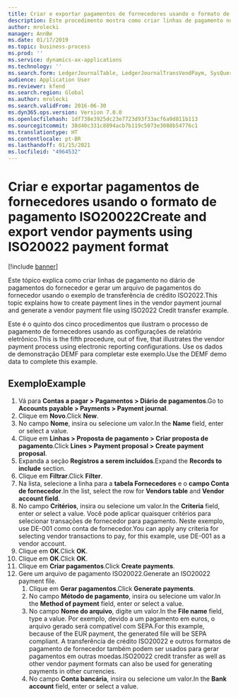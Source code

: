 ```yaml
---
title: Criar e exportar pagamentos de fornecedores usando o formato de pagamento ISO20022
description: Este procedimento mostra como criar linhas de pagamento no diário de pagamentos do fornecedor e gerar um arquivo de pagamento de fornecedor usando o exemplo de Transferência de Crédito ISO2022.
author: mrolecki
manager: AnnBe
ms.date: 01/17/2019
ms.topic: business-process
ms.prod: ''
ms.service: dynamics-ax-applications
ms.technology: ''
ms.search.form: LedgerJournalTable, LedgerJournalTransVendPaym, SysQueryForm, VendPaymProposalEdit, BankAccountTableLookUp
audience: Application User
ms.reviewer: kfend
ms.search.region: Global
ms.author: mrolecki
ms.search.validFrom: 2016-06-30
ms.dyn365.ops.version: Version 7.0.0
ms.openlocfilehash: 1df738e3925dc23e7723d93f33acf6a9d811b113
ms.sourcegitcommit: 38d40c331c8894acb7b119c5073e3088b54776c1
ms.translationtype: HT
ms.contentlocale: pt-BR
ms.lasthandoff: 01/15/2021
ms.locfileid: "4964532"
---
```

# <a name="create-and-export-vendor-payments-using-iso20022-payment-format"></a><span data-ttu-id="9f09f-103">Criar e exportar pagamentos de fornecedores usando o formato de pagamento ISO20022</span><span class="sxs-lookup"><span data-stu-id="9f09f-103">Create and export vendor payments using ISO20022 payment format</span></span>

[!include [banner](../../includes/banner.md)]

<span data-ttu-id="9f09f-104">Este tópico explica como criar linhas de pagamento no diário de pagamentos do fornecedor e gerar um arquivo de pagamentos do fornecedor usando o exemplo de transferência de crédito ISO2022.</span><span class="sxs-lookup"><span data-stu-id="9f09f-104">This topic explains how to create payment lines in the vendor payment journal and generate a vendor payment file using ISO2022 Credit transfer example.</span></span>

<span data-ttu-id="9f09f-105">Este é o quinto dos cinco procedimentos que ilustram o processo de pagamento de fornecedores usando as configurações de relatório eletrônico.</span><span class="sxs-lookup"><span data-stu-id="9f09f-105">This is the fifth procedure, out of five, that illustrates the vendor payment process using electronic reporting configurations.</span></span> <span data-ttu-id="9f09f-106">Use os dados de demonstração DEMF para completar este exemplo.</span><span class="sxs-lookup"><span data-stu-id="9f09f-106">Use the DEMF demo data to complete this example.</span></span>

## <a name="example"></a><span data-ttu-id="9f09f-107">Exemplo</span><span class="sxs-lookup"><span data-stu-id="9f09f-107">Example</span></span>

1.    <span data-ttu-id="9f09f-108">Vá para **Contas a pagar > Pagamentos > Diário de pagamentos**.</span><span class="sxs-lookup"><span data-stu-id="9f09f-108">Go to **Accounts payable > Payments > Payment journal**.</span></span>
2.    <span data-ttu-id="9f09f-109">Clique em **Novo**.</span><span class="sxs-lookup"><span data-stu-id="9f09f-109">Click **New**.</span></span>
3.    <span data-ttu-id="9f09f-110">No campo **Nome**, insira ou selecione um valor.</span><span class="sxs-lookup"><span data-stu-id="9f09f-110">In the **Name** field, enter or select a value.</span></span>
4.    <span data-ttu-id="9f09f-111">Clique em **Linhas > Proposta de pagamento > Criar proposta de pagamento**.</span><span class="sxs-lookup"><span data-stu-id="9f09f-111">Click **Lines > Payment proposal > Create payment proposal**.</span></span>
5.    <span data-ttu-id="9f09f-112">Expanda a seção **Registros a serem incluídos**.</span><span class="sxs-lookup"><span data-stu-id="9f09f-112">Expand the **Records to include** section.</span></span>
6.    <span data-ttu-id="9f09f-113">Clique em **Filtrar**.</span><span class="sxs-lookup"><span data-stu-id="9f09f-113">Click **Filter**.</span></span>
7.    <span data-ttu-id="9f09f-114">Na lista, selecione a linha para a **tabela Fornecedores** e o **campo Conta de fornecedor**.</span><span class="sxs-lookup"><span data-stu-id="9f09f-114">In the list, select the row for **Vendors table** and **Vendor account field**.</span></span>
8.    <span data-ttu-id="9f09f-115">No campo **Critérios**, insira ou selecione um valor.</span><span class="sxs-lookup"><span data-stu-id="9f09f-115">In the **Criteria** field, enter or select a value.</span></span> <span data-ttu-id="9f09f-116">Você pode aplicar quaisquer critérios para selecionar transações de fornecedor para pagamento. Neste exemplo, use DE-001 como conta de fornecedor.</span><span class="sxs-lookup"><span data-stu-id="9f09f-116">You can apply any criteria for selecting vendor transactions to pay, for this example, use DE-001 as a vendor account.</span></span>
12.    <span data-ttu-id="9f09f-117">Clique em **OK**.</span><span class="sxs-lookup"><span data-stu-id="9f09f-117">Click **OK**.</span></span>
13.    <span data-ttu-id="9f09f-118">Clique em **OK**.</span><span class="sxs-lookup"><span data-stu-id="9f09f-118">Click **OK**.</span></span>
14.    <span data-ttu-id="9f09f-119">Clique em **Criar pagamentos**.</span><span class="sxs-lookup"><span data-stu-id="9f09f-119">Click **Create payments**.</span></span>
15. <span data-ttu-id="9f09f-120">Gere um arquivo de pagamento ISO20022.</span><span class="sxs-lookup"><span data-stu-id="9f09f-120">Generate an ISO20022 payment file.</span></span>
    1.    <span data-ttu-id="9f09f-121">Clique em **Gerar pagamentos**.</span><span class="sxs-lookup"><span data-stu-id="9f09f-121">Click **Generate payments**.</span></span>
    2.    <span data-ttu-id="9f09f-122">No campo **Método de pagamento**, insira ou selecione um valor.</span><span class="sxs-lookup"><span data-stu-id="9f09f-122">In the **Method of payment** field, enter or select a value.</span></span>
    3.    <span data-ttu-id="9f09f-123">No campo **Nome do arquivo**, digite um valor.</span><span class="sxs-lookup"><span data-stu-id="9f09f-123">In the **File name** field, type a value.</span></span> <span data-ttu-id="9f09f-124">Por exemplo, devido a um pagamento em euros, o arquivo gerado será compatível com SEPA.</span><span class="sxs-lookup"><span data-stu-id="9f09f-124">For this example, because of the EUR payment, the generated file will be SEPA compliant.</span></span> <span data-ttu-id="9f09f-125">A transferência de crédito ISO20022 e outros formatos de pagamento de fornecedor também podem ser usados para gerar pagamentos em outras moedas.</span><span class="sxs-lookup"><span data-stu-id="9f09f-125">ISO20022 credit transfer as well as other vendor payment formats can also be used for generating payments in other currencies.</span></span>
    4.    <span data-ttu-id="9f09f-126">No campo **Conta bancária**, insira ou selecione um valor.</span><span class="sxs-lookup"><span data-stu-id="9f09f-126">In the **Bank account** field, enter or select a value.</span></span>

